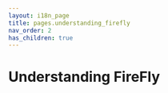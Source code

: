 ```yaml
---
layout: i18n_page
title: pages.understanding_firefly
nav_order: 2
has_children: true
---
```


# Understanding FireFly
